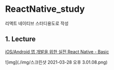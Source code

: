 # ReactNative_study
리액트 네이티브 스터디용도로 작성

## 1. Lecture

[iOS/Android 앱 개발을 위한 실전 React Native - Basic][studylink]

[studylink]: https://www.inflearn.com/course/리액트-네이티브-기초/dashboard

![img](./img/스크린샷 2021-03-28 오후 3.01.08.png)
